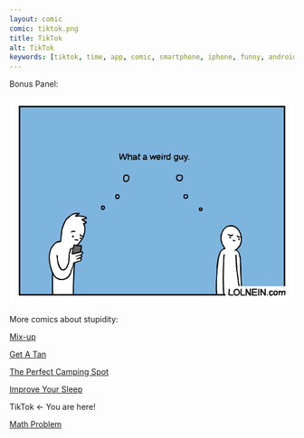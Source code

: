 ```yaml
---
layout: comic
comic: tiktok.png
title: TikTok
alt: TikTok
keywords: [tiktok, time, app, comic, smartphone, iphone, funny, android]
---
```


Bonus Panel:

![TikTok Bonus](/images/tiktok_bonus.png)


More comics about stupidity:

[Mix-up](https://lolnein.com/2017/11/23/mixup/)

[Get A Tan](https://lolnein.com/2018/09/05/getatan/)

[The Perfect Camping Spot](https://lolnein.com/2019/09/04/theperfectcampingspot/)

[Improve Your Sleep](https://lolnein.com/2019/09/26/improveyoursleep/)

TikTok <- You are here!

[Math Problem](https://lolnein.com/2019/11/08/mathproblem/)
